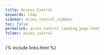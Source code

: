 ```yaml
---
title: Access Control
keywords: ldap
sidebar: acces_control_sidebar
toc: false
permalink: acces_control_landing_page.html
folder: acces_control
---
```



{% include links.html %}
